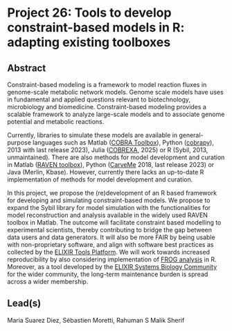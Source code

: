 # Project 26: Tools to develop constraint-based models in R: adapting existing toolboxes

## Abstract

Constraint-based modeling is a framework to model reaction fluxes in genome-scale metabolic network models. Genome scale models have uses in fundamental and applied questions relevant to biotechnology, microbiology and biomedicine. Constraint-based modeling provides a scalable framework to analyze large-scale models and to associate genome potential and metabolic reactions.

Currently, libraries to simulate these models are available in general-purpose languages such as Matlab ([COBRA Toolbox](https://opencobra.github.io/cobratoolbox/stable/index.html)), Python ([cobrapy](https://opencobra.github.io/cobrapy/)), 2013 with last release 2023), Julia ([COBREXA](https://github.com/COBREXA/COBREXA.jl), 2025) or R (Sybil, 2013, unmaintained). There are also methods for model development and curation in Matlab ([RAVEN toolbox](https://sysbiochalmers.github.io/RAVEN/)), Python ([CarveMe](https://carveme.readthedocs.io/en/latest/) 2018, last release 2023) or Java (Merlin, Kbase). However, currently there lacks an up-to-date R implementation of methods for model development and curation.

In this project, we propose the (re)development of an R based framework for developing and simulating constraint-based models. We propose to expand the Sybil library for model simulation with the functionalities for model reconstruction and analysis available in the widely used RAVEN toolbox in Matlab. The outcome will facilitate constraint based modelling to experimental scientists, thereby contributing to bridge the gap between data users and data generators. It will also be more FAIR by being usable with non-proprietary software, and align with software best practices as collected by the [ELIXIR Tools Platform](https://elixir-europe.org/platforms/tools). We will work towards increased reproducibility by also considering implementation of [FROG analysis](https://www.biorxiv.org/content/10.1101/2024.09.24.614797) in R. Moreover, as a tool developed by the [ELIXIR Systems Biology Community](https://elixir-europe.org/communities/systems-biology) for the wider community, the long-term maintenance burden is spread across a wider membership.

## Lead(s)

Maria Suarez Diez, Sébastien Moretti, Rahuman S Malik Sherif

